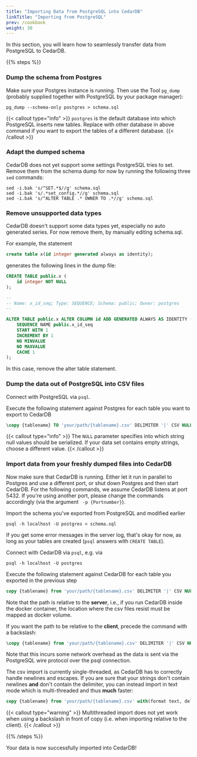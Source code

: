 ```yaml
---
title: "Importing Data from PostgreSQL into CedarDB"
linkTitle: "Importing from PostgreSQL"
prev: /cookbook
weight: 30
---
```

In this section, you will learn how to seamlessly transfer data from PostgreSQL to CedarDB.

{{% steps %}}

### Dump the schema from Postgres
Make sure your Postgres instance is running.
Then use the Tool `pg_dump` (probably supplied together with PostgreSQL by your package manager):

```shell
pg_dump --schema-only postgres > schema.sql
```


{{< callout type="info" >}}
`postgres` is the default database into which PostgreSQL inserts new tables. Replace with other database in above command if you want to export the tables of a different database.
{{< /callout >}}

### Adapt the dumped schema
CedarDB does not yet support some settings PostgreSQL tries to set. Remove them from the schema dump for now by running the following three `sed` commands:
```shell
sed -i.bak 's/^SET.*$//g' schema.sql
sed -i.bak 's/.*set_config.*//g' schema.sql
sed -i.bak 's/^ALTER TABLE .* OWNER TO .*//g' schema.sql
```

### Remove unsupported data types
CedarDB doesn't support some data types yet, especially no auto generated series. For now remove them, by manually editing schema.sql.

For example, the statement

```sql
create table x(id integer generated always as identity);
```

generates the following lines in the dump file:
```sql
CREATE TABLE public.x (
    id integer NOT NULL
);

--
-- Name: x_id_seq; Type: SEQUENCE; Schema: public; Owner: postgres
--

ALTER TABLE public.x ALTER COLUMN id ADD GENERATED ALWAYS AS IDENTITY (
    SEQUENCE NAME public.x_id_seq
    START WITH 1
    INCREMENT BY 1
    NO MINVALUE
    NO MAXVALUE
    CACHE 1
);
```
In this case, remove the alter table statement.

### Dump the data out of PostgreSQL into CSV files
Connect with PostgreSQL via `psql`.

Execute the following statement against Postgres for each table you want to export to CedarDB
```sql
\copy {tablename} TO 'your/path/{tablename}.csv' DELIMITER '|' CSV NULL '';
```
{{< callout type="info" >}}
The `NULL` parameter specifies into which string null values should be serialized. If your data set contains empty strings, choose a different value.
{{< /callout >}}

### Import data from your freshly dumped files into CedarDB

Now make sure that CedarDB is running. Either let it run in parallel to Postgres and use a different port, or shut down Postgres and then start CedarDB. 
For the following commands, we assume CedarDB listens at port 5432. If you're using another port, please change the commands accordingly (via the argument ` -p {Portnumber}`). 

Import the schema you've exported from PostgreSQL and modified earlier

```shell
psql -h localhost -U postgres < schema.sql
```

If you get some error messages in the server log, that's okay for now, as long as your tables are created (`psql` answers with `CREATE TABLE`).

Connect with CedarDB via `psql`, e.g. via 
```shell
psql -h localhost -U postgres
```

Execute the following statement against CedarDB for each table you exported in the previous step
```sql
copy {tablename} from 'your/path/{tablename}.csv' DELIMITER '|' CSV NULL '';
```

Note that the path is relative to the **server**, i.e., if you run CedarDB inside the docker container, the location where the csv files resist must be mapped as docker volume.

If you want the path to be relative to the **client**, precede the command with a backslash:
```sql
\copy {tablename} from 'your/path/{tablename}.csv' DELIMITER '|' CSV NULL '';
```

Note that this incurs some network overhead as the data is sent via the PostgreSQL wire protocol over the psql connection.

The csv import is currently single-threaded, as CedarDB has to correctly handle newlines and escapes. If you are sure that your strings don't contain newlines **and** don't contain the delimiter, you can instead import in text mode which is multi-threaded and thus **much** faster:
```sql
copy {tablename} from 'your/path/{tablename}.csv' with(format text, delimiter '|', null '');
```

{{< callout type="warning" >}}
Multithreaded import does not yet work when using a backslash in front of copy (i.e. when importing relative to the client).
{{< /callout >}}


{{% /steps %}}




Your data is now successfully imported into CedarDB!
